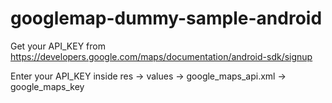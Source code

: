 # googlemap-dummy-sample-android

Get your API_KEY from https://developers.google.com/maps/documentation/android-sdk/signup

Enter your API_KEY inside res -> values -> google_maps_api.xml -> google_maps_key
